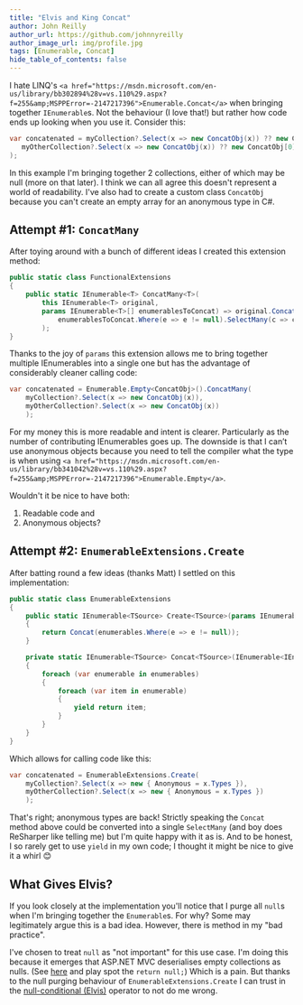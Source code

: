 ```yaml
---
title: "Elvis and King Concat"
author: John Reilly
author_url: https://github.com/johnnyreilly
author_image_url: img/profile.jpg
tags: [Enumerable, Concat]
hide_table_of_contents: false
---
```

I hate LINQ's `<a href="https://msdn.microsoft.com/en-us/library/bb302894%28v=vs.110%29.aspx?f=255&amp;MSPPError=-2147217396">Enumerable.Concat</a>` when bringing together `IEnumerable`s. Not the behaviour (I love that!) but rather how code ends up looking when you use it. Consider this:

 ```cs
var concatenated = myCollection?.Select(x => new ConcatObj(x)) ?? new ConcatObj[0].Concat(
    myOtherCollection?.Select(x => new ConcatObj(x)) ?? new ConcatObj[0]
 );
```

In this example I'm bringing together 2 collections, either of which may be null (more on that later). I think we can all agree this doesn't represent a world of readability. I've also had to create a custom class `ConcatObj` because you can't create an empty array for an anonymous type in C#.

## Attempt #1: `ConcatMany`

After toying around with a bunch of different ideas I created this extension method:

```cs
public static class FunctionalExtensions
{
    public static IEnumerable<T> ConcatMany<T>(
        this IEnumerable<T> original,
        params IEnumerable<T>[] enumerablesToConcat) => original.Concat(
            enumerablesToConcat.Where(e => e != null).SelectMany(c => c)
        );
}
```

Thanks to the joy of `params` this extension allows me to bring together multiple IEnumerables into a single one but has the advantage of considerably cleaner calling code:

```cs
var concatenated = Enumerable.Empty<ConcatObj>().ConcatMany(
    myCollection?.Select(x => new ConcatObj(x)),
    myOtherCollection?.Select(x => new ConcatObj(x))
    );
```

For my money this is more readable and intent is clearer. Particularly as the number of contributing IEnumerables goes up. The downside is that I can’t use anonymous objects because you need to tell the compiler what the type is when using `<a href="https://msdn.microsoft.com/en-us/library/bb341042%28v=vs.110%29.aspx?f=255&amp;MSPPError=-2147217396">Enumerable.Empty</a>`.

Wouldn't it be nice to have both:

1. Readable code and
2. Anonymous objects?

<!-- -->

## Attempt #2: `EnumerableExtensions.Create`

After batting round a few ideas (thanks Matt) I settled on this implementation:

```cs
public static class EnumerableExtensions
{
    public static IEnumerable<TSource> Create<TSource>(params IEnumerable<TSource>[] enumerables)
    {
        return Concat(enumerables.Where(e => e != null));
    }

    private static IEnumerable<TSource> Concat<TSource>(IEnumerable<IEnumerable<TSource>> enumerables)
    {
        foreach (var enumerable in enumerables)
        {
            foreach (var item in enumerable)
            {
                yield return item;
            }
        }
    }
}
```

Which allows for calling code like this:

```cs
var concatenated = EnumerableExtensions.Create(
    myCollection?.Select(x => new { Anonymous = x.Types }),
    myOtherCollection?.Select(x => new { Anonymous = x.Types })
    );
```

That's right; anonymous types are back! Strictly speaking the `Concat` method above could be converted into a single `SelectMany` (and boy does ReSharper like telling me) but I'm quite happy with it as is. And to be honest, I so rarely get to use `yield` in my own code; I thought it might be nice to give it a whirl 😊

## What Gives Elvis?

If you look closely at the implementation you'll notice that I purge all `null`s when I'm bringing together the `Enumerable`s. For why? Some may legitimately argue this is a bad idea. However, there is method in my "bad practice".

I've chosen to treat `null` as "not important" for this use case. I'm doing this because it emerges that ASP.NET MVC deserialises empty collections as nulls. (See [here](<http://aspnetwebstack.codeplex.com/SourceControl/latest#src/System.Web.Mvc/ValueProviderResult.cs>) and play spot the `return null;`) Which is a pain. But thanks to the null purging behaviour of `EnumerableExtensions.Create` I can trust in the [null-conditional (Elvis)](<https://csharp.today/c-6-features-null-conditional-and-and-null-coalescing-operators/>) operator to not do me wrong.


